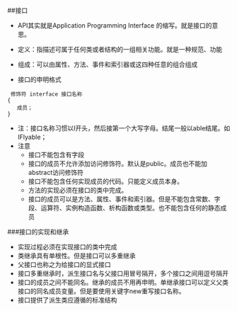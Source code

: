 ##接口
 - API其实就是Application Programming Interface 的缩写。就是接口的意思。
 - 定义：指描述可属于任何类或者结构的一组相关功能。就是一种规范、功能
 - 组成：可以由属性、方法、事件和索引器或这四种任意的组合组成
 
 - 接口的申明格式
  
  ```
   修饰符 interface 接口名称
  {
     成员；
  }
  ```
  - 注：接口名称习惯以I开头，然后接第一个大写字母。结尾一般以able结尾。如IFlyable；
  - 注意
    - 接口不能包含有字段
    - 接口的成员不允许添加访问修饰符。默认是public。成员也不能加abstract访问修饰符
    - 接口不能包含任何实现成员的代码。只能定义成员本身。
    - 方法的实现必须在接口的类中完成。
    - 接口的成员可以是方法、属性、事件和索引器。但是不能包含常数、字段、运算符、实例构造函数、析构函数或类型。也不能包含任何的静态成员
    
###接口的实现和继承
 - 实现过程必须在实现接口的类中完成
 - 类继承具有单根性。但是接口可以多重继承
 - 父接口也称之为给接口的显式接口
 - 接口多重继承时，派生接口名与父接口用冒号隔开，多个接口之间用逗号隔开
 - 接口的成员之间不能同名。继承的成员不用再申明。单继承接口可以定义父类接口的同名成员变量。但是要使用关键字new重写接口名称。
 - 接口提供了派生类应遵循的标准结构
 
 
 